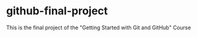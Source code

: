 # github-final-project
This is the final project of the "Getting Started with Git and GitHub" Course

